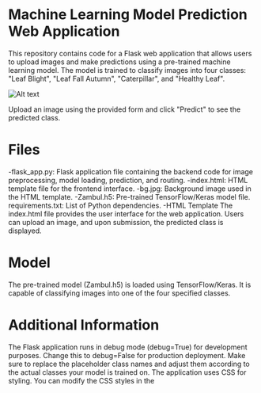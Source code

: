 # Machine Learning Model Prediction Web Application
This repository contains code for a Flask web application that allows users to upload images and make predictions using a pre-trained machine learning model. The model is trained to classify images into four classes: "Leaf Blight", "Leaf Fall Autumn", "Caterpillar", and "Healthy Leaf".

![Alt text](https://github.com/ParasBhawsar/New-folder--2-/blob/main/predict.jpeg)

Upload an image using the provided form and click "Predict" to see the predicted class.

# Files
-flask_app.py: Flask application file containing the backend code for image preprocessing, model loading, prediction, and routing.
-index.html: HTML template file for the frontend interface.
-bg.jpg: Background image used in the HTML template.
-Zambul.h5: Pre-trained TensorFlow/Keras model file.
requirements.txt: List of Python dependencies.
-HTML Template
The index.html file provides the user interface for the web application. Users can upload an image, and upon submission, the predicted class is displayed.

# Model
The pre-trained model (Zambul.h5) is loaded using TensorFlow/Keras. It is capable of classifying images into one of the four specified classes.

# Additional Information
The Flask application runs in debug mode (debug=True) for development purposes. Change this to debug=False for production deployment.
Make sure to replace the placeholder class names and adjust them according to the actual classes your model is trained on.
The application uses CSS for styling. You can modify the CSS styles in the <style> section of the HTML template (index.html).
Ensure that the background image (bg.jpg) is placed in the correct directory or update the path accordingly in the CSS.

# Note
This application serves as a simple example of deploying a machine learning model using Flask. Make sure to adapt it to your specific requirements and environment.

Feel free to contribute, report issues, or suggest improvements.

For any questions or inquiries, please contact [bhawsarparas@gmail.com].

Enjoy predicting with your machine learning model! 🚀
